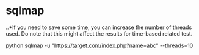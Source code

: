 # sqlmap

..*If you need to save some time, you can increase the number of threads used. Do note that this might affect the results for time-based related test.

python sqlmap -u "https://target.com/index.php?name=abc" --threads=10
